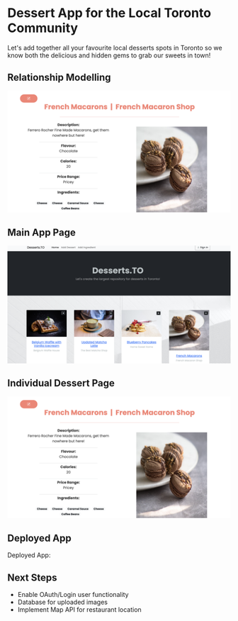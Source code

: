 # Dessert App for the Local Toronto Community

Let's add together all your favourite local desserts spots in Toronto so we know both the delicious and hidden gems to grab our sweets in town!

## Relationship Modelling

<img src = /app-images/dessert-page.png>

## Main App Page
<img src = /app-images/title-page.png>

## Individual Dessert Page
<img src = /app-images/dessert-page.png>


## Deployed App

Deployed App: 


## Next Steps

- Enable OAuth/Login user functionality
- Database for uploaded images
- Implement Map API for restaurant location

